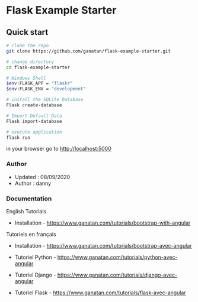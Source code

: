 # Flask Example Starter

## Quick start

```bash
# clone the repo
git clone https://github.com/ganatan/flask-example-starter.git

# change directory
cd flask-example-starter

# Windows Shell
$env:FLASK_APP = "flaskr"
$env:FLASK_ENV = "development"

# install the SQLite Database
Flask create-database

# Import Default Data
Flask import-database

# execute application
flask run

```
in your browser go to [http://localhost:5000](http://localhost:5000) 


### Author
* Updated : 08/09/2020
* Author  : danny

### Documentation

English Tutorials
- Installation - https://www.ganatan.com/tutorials/bootstrap-with-angular

Tutoriels en français
- Installation - https://www.ganatan.com/tutorials/bootstrap-avec-angular

- Tutoriel Python - https://www.ganatan.com/tutorials/python-avec-angular
- Tutoriel Django - https://www.ganatan.com/tutorials/django-avec-angular
- Tutoriel Flask - https://www.ganatan.com/tutorials/flask-avec-angular

